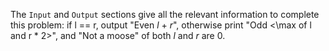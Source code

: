 The ``Input`` and ``Output`` sections give all the relevant information to complete this problem: if l == r, output "Even *l* + *r*", otherwise print "Odd <\max of l and r \* 2>", and "Not a moose" of both *l* and *r* are 0.
